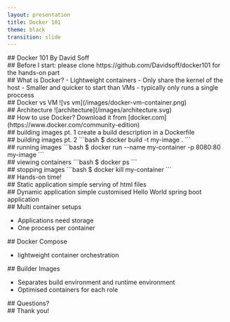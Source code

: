 ```yaml
---
layout: presentation
title: Docker 101
theme: black
transition: slide
---
```

<section data-markdown>
## Docker 101
By David Soff
</section>

<section data-markdown>
## Before I start:
please clone https://github.com/Davidsoff/docker101 for the hands-on part
</section>

<section data-markdown>
## What is Docker?
- Lightweight containers
- Only share the kernel of the host
- Smaller and quicker to start than VMs
- typically only runs a single proccess

</section>

<section data-markdown>
## Docker vs VM
 ![vs vm](/images/docker-vm-container.png)
</section>

<section data-markdown>
## Architecture
 ![architecture](/images/architecture.svg)
</section>

<section data-markdown>
## How to use Docker?
 Download it from [docker.com](https://www.docker.com/community-edition)
</section>

<section data-markdown>
## building images pt. 1
create a build description in a Dockerfile
</section>

<section data-markdown>
## building images pt. 2
```bash
$ docker build -t my-image .
```
</section>

<section data-markdown>
## running images
```bash
$ docker run --name my-container -p 8080:80 my-image
```
</section>

<section data-markdown>
## viewing containers
```bash
$ docker ps
```
</section>

<section data-markdown>
## stopping images
```bash
$ docker kill my-container
```
</section>

<section data-markdown>
## Hands-on time!
</section>

<section data-markdown>
## Static application
simple serving of html files
</section>

<section data-markdown>
## Dynamic application
simple customised Hello World spring boot application
</section>

<section data-markdown>
## Multi container setups

- Applications need storage
- One process per container

</section>

<section data-markdown>
## Docker Compose

- lightweight container orchestration

</section>

<section data-markdown>
## Builder Images

- Separates build environment and runtime environment
- Optimised containers for each role

</section>

<section data-markdown>
## Questions?
</section>

<section data-markdown>
## Thank you!
</section>
